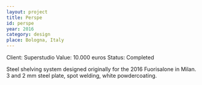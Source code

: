 ```yaml
---
layout: project
title: Perspe
id: perspe
year: 2016
category: design
place: Bologna, Italy
---
```

Client: Superstudio
Value: 10.000 euros 
Status: Completed

Steel shelving system designed originally for the 2016 Fuorisalone in Milan.
3 and 2 mm steel plate, spot welding, white powdercoating. 
